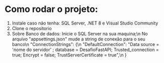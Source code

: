 # Como rodar o projeto:
1. Instale caso não tenha: SQL Server, .NET 8 e Visual Studio Community
2. Clone o repositorio
3. Sobre Banco de dados:
    Inicie o SQL Server na sua maquina;\n
    No arquivo "appsettings.json" mude a string de conexão para o seu banco\n
     "ConnectionStrings": {\n
      "DefaultConnection": "Data source = 'nome do servidor' ; database = DesafioFastAPI; Trusted_connection = true; Encrypt = false; TrustServerCertificate = true",\n
      }

